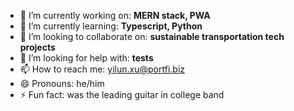 - 🔭 I’m currently working on: **MERN stack, PWA**
- 🌱 I’m currently learning: **Typescript, Python**
- 👯 I’m looking to collaborate on: **sustainable transportation tech projects**
- 🤔 I’m looking for help with: **tests**
- 📫 How to reach me: yilun.xu@portfi.biz
- 😄 Pronouns: he/him
- ⚡ Fun fact: was the leading guitar in college band

<!--
**yxx-dev/yxx-dev** is a ✨ _special_ ✨ repository because its `README.md` (this file) appears on your GitHub profile.

Here are some ideas to get you started:

- 🔭 I’m currently working on ...
- 🌱 I’m currently learning ...
- 👯 I’m looking to collaborate on ...
- 🤔 I’m looking for help with ...
- 💬 Ask me about ...
- 📫 How to reach me: ...
- 😄 Pronouns: ...
- ⚡ Fun fact: ...
-->
